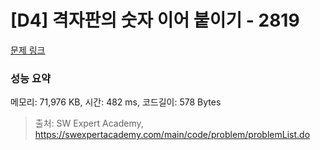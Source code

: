 # [D4] 격자판의 숫자 이어 붙이기 - 2819 

[문제 링크](https://swexpertacademy.com/main/code/problem/problemDetail.do?contestProbId=AV7I5fgqEogDFAXB) 

### 성능 요약

메모리: 71,976 KB, 시간: 482 ms, 코드길이: 578 Bytes



> 출처: SW Expert Academy, https://swexpertacademy.com/main/code/problem/problemList.do
